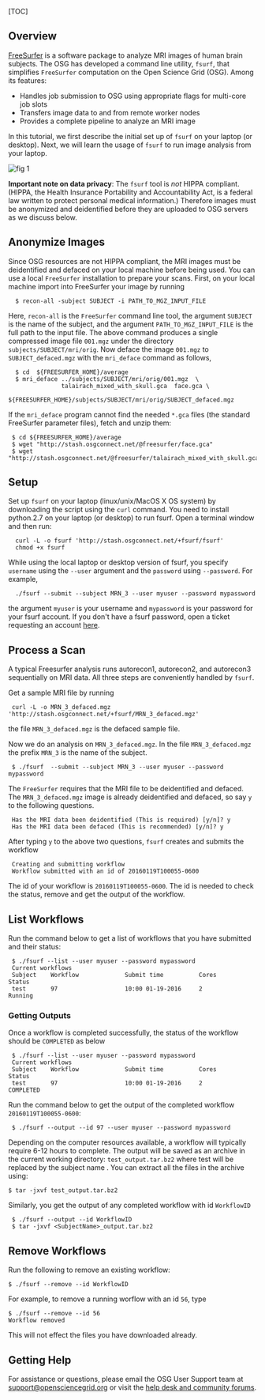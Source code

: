 [title]: - "Image Analysis of Human Brain - Running FreeSurfer Workflows from Your System"
[TOC]
 
## Overview

[FreeSurfer](http://freesurfer.net/) is a software package to analyze MRI images of human brain subjects. The OSG has developed a command line utility, `fsurf`, that simplifies `FreeSurfer` computation on the Open Science Grid (OSG).  Among its features:

* Handles job submission to OSG using appropriate flags for multi-core job slots
* Transfers image data to and from remote worker nodes
* Provides a complete pipeline to analyze an MRI image 


In this tutorial, we first describe the initial set up of `fsurf` on your laptop (or desktop). Next, we will learn the usage of  `fsurf` to run image analysis from your laptop. 

![fig 1](https://raw.githubusercontent.com/OSGConnect/tutorial-FreeSurfer/master/Figs/freesurfer_image_from_net.png )

**Important note on data privacy**: The `fsurf` tool is *not* HIPPA compliant. (HIPPA, the Health Insurance Portability and Accountability Act, is a federal law written to protect personal medical information.) Therefore images must be anonymized and deidentified before they are uploaded to OSG servers as we discuss below.

##  Anonymize Images 

Since OSG resources are not HIPPA compliant, the MRI images must be deidentified and defaced on your local machine before being used.  You can use a local `FreeSurfer` installation to prepare your scans. First, on your local machine import into FreeSurfer your image by running

      $ recon-all -subject SUBJECT -i PATH_TO_MGZ_INPUT_FILE

Here, `recon-all` is the `FreeSurfer` command line tool, the argument `SUBJECT` is the name of the subject, and the argument `PATH_TO_MGZ_INPUT_FILE` is the  full path to the input file. The above command produces a single compressed image file `001.mgz`
under the directory `subjects/SUBJECT/mri/orig`. Now deface the image `001.mgz` to `SUBJECT_defaced.mgz` with the `mri_deface` command as follows,

      $ cd  ${FREESURFER_HOME}/average
      $ mri_deface ../subjects/SUBJECT/mri/orig/001.mgz  \
                   talairach_mixed_with_skull.gca  face.gca \
                   ${FREESURFER_HOME}/subjects/SUBJECT/mri/orig/SUBJECT_defaced.mgz

If the `mri_deface` program cannot find the needed `*.gca` files (the standard FreeSurfer parameter files), fetch and unzip them:

     $ cd ${FREESURFER_HOME}/average
     $ wget "http://stash.osgconnect.net/@freesurfer/face.gca"
     $ wget "http://stash.osgconnect.net/@freesurfer/talairach_mixed_with_skull.gca"


##  Setup

Set up `fsurf` on your laptop (linux/unix/MacOS X OS system) by downloading the script using the `curl` command. You need to install python.2.7 on your laptop (or desktop) to run fsurf. Open a terminal window and then run:

      curl -L -o fsurf 'http://stash.osgconnect.net/+fsurf/fsurf'
      chmod +x fsurf 

While using the local laptop or desktop version of fsurf, you  specify `username` using the `--user` argument and the `password` 
using `--password`.  For example,  

      ./fsurf --submit --subject MRN_3 --user myuser --password mypassword

the argument `myuser` is your username and `mypassword` is your password for your fsurf account.  If you don't have a fsurf password, open a ticket requesting an account [here](https://support.opensciencegrid.org/support/tickets/new). 

##  Process a Scan

A typical Freesurfer analysis runs autorecon1, autorecon2, and autorecon3 sequentially on MRI data.  All three steps are conveniently handled by `fsurf`. 

Get a sample MRI file by running

     curl -L -o MRN_3_defaced.mgz 'http://stash.osgconnect.net/+fsurf/MRN_3_defaced.mgz'

the file `MRN_3_defaced.mgz` is the defaced sample file. 

Now we do an analysis on `MRN_3_defaced.mgz`. In the file `MRN_3_defaced.mgz` the prefix `MRN_3` is the name of the subject.


     $ ./fsurf  --submit --subject MRN_3 --user myuser --password mypassword

The `FreeSurfer` requires that the MRI file to be deidentified and defaced. The `MRN_3_defaced.mgz` image is already deidentified and defaced, so say `y` to the following questions. 

     Has the MRI data been deidentified (This is required) [y/n]? y
     Has the MRI data been defaced (This is recommended) [y/n]? y

After typing `y` to the above two questions, `fsurf` creates and submits the workflow 

     Creating and submitting workflow
     Workflow submitted with an id of 20160119T100055-0600

The id of your workflow is `20160119T100055-0600`. The id is needed to check the status, remove and get the output of the workflow. 


##  List Workflows

Run the command below to get a list of workflows that you have submitted and their status:

     $ ./fsurf --list --user myuser --password mypassword
     Current workflows
     Subject    Workflow             Submit time          Cores          Status
     test       97                   10:00 01-19-2016     2               Running   


###  Getting Outputs

Once a workflow is completed successfully, the status of the workflow should be `COMPLETED` as below

     $ ./fsurf --list --user myuser --password mypassword
     Current workflows
     Subject    Workflow             Submit time          Cores           Status    
     test       97                   10:00 01-19-2016     2               COMPLETED   

Run the command below to get the output of the completed workflow `20160119T100055-0600`:
 
     $ ./fsurf --output --id 97 --user myuser --password mypassword

Depending on the computer resources available, a workflow will typically require 6-12 hours to complete.  The output will be saved as an archive in the current working directory: `test_output.tar.bz2` where test will be replaced by the subject name . You can extract all the files in the archive using: 

    $ tar -jxvf test_output.tar.bz2
 
 Similarly, you get the output of any completed  workflow with id `WorkflowID` 
 
     $ ./fsurf --output --id WorkflowID
     $ tar -jxvf <SubjectName>_output.tar.bz2

##  Remove Workflows

Run the following to remove an existing workflow:
   
    $ ./fsurf --remove --id WorkflowID

For example, to remove a running worflow with an id `56`, type

    $ ./fsurf --remove --id 56
    Workflow removed

This will not effect the files you have downloaded already.




## Getting Help 
For assistance or questions, please email the OSG User Support team  at [support@opensciencegrid.org](mailto:support@opensciencegrid.org) or visit the [help desk and community forums](http://support.opensciencegrid.org).



